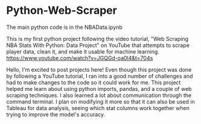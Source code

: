 # Python-Web-Scraper

The main python code is in the NBAData.ipynb

This is my first python project following the video tutorial, "Web Scraping NBA Stats With Python: Data Project" on YouTube that attempts to scrape player data, clean it, and make it usable for machine learning. https://www.youtube.com/watch?v=JGQGd-oa0l4&t=704s

Hello, I'm excited to post projects here! Even though this project was done by following a YouTube tutorial, I ran into a good number of challenges and had to make changes to the code so it could work for me. This project helped me learn about using python imports, pandas, and a couple of web scraping techniques. I also learned a lot about communication through the command terminal. I plan on modifying it more so that it can also be used in Tableau for data analysis, seeing which stat columns work together when trying to improve the model's accuracy.

